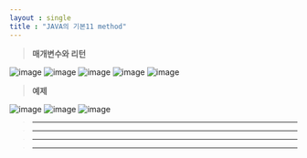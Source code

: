 ```yaml
---
layout : single
title : "JAVA의 기본11 method"
---
```

>**매개변수와 리턴**

![image](https://user-images.githubusercontent.com/105334682/178423994-7abe57ed-1f32-41ad-9325-24117fd55c5a.png)
![image](https://user-images.githubusercontent.com/105334682/178424011-7c623e70-a9e7-4d5d-ad99-1369f463ab4b.png)
![image](https://user-images.githubusercontent.com/105334682/178424041-36077356-f56d-4cfd-8c0b-acd691b920a1.png)
![image](https://user-images.githubusercontent.com/105334682/178424086-74e4288d-3dc3-4748-b7fd-ed739fa8d115.png)
![image](https://user-images.githubusercontent.com/105334682/178424511-30b8bf91-1bd3-48e5-80c3-e54a5a130175.png)
>**예제**

![image](https://user-images.githubusercontent.com/105334682/178426610-23a1c18d-d7e8-4b94-9faa-df861d3b7c43.png)
![image](https://user-images.githubusercontent.com/105334682/178435811-b9e6fd7d-ca29-4c5f-8646-739152d1e31c.png)
![image](https://user-images.githubusercontent.com/105334682/178438353-ba542b27-f00f-4f9b-9725-316c461470b5.png)
>****


>****


>****


>****
